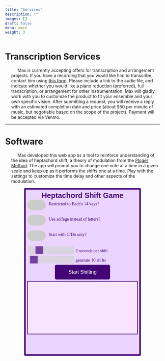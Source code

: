 ```yaml
---
title: "Services"
description: ""
images: []
draft: false
menu: main
weight: 3
---
```


<body class="main-page">
  <script type="application/javascript" src="../shift.js"></script>
  <h1>Transcription Services</h1>
  <p style="text-indent: 20px; margin-left: 20px;">Max is currently accepting offers for transcription and arrangement projects. If you have a recording that you would like him to transcribe, contact him using <a href="/contact">this form</a>. Please include a link to the audio file, and indicate whether you would like a piano reduction (preferred), full transcription, or arrangement for other instrumentation. Max will gladly work with you to customize the product to fit your ensemble and your own specific vision. After submitting a request, you will receive a reply with an estimated completion date and price (about $50 per minute of music, but negotiable based on the scope of the project). Payment will be accepted via Venmo.</p>
  <hr>
  <h1>Software</h1>
  <p style="text-indent: 20px; margin-left: 20px;">Max developed this web app as a tool to reinforce understanding of the idea of heptachord shift, a theory of modulation from the <a href="https://plogermethod.com/" target="_blank">Ploger Method</a>. The app will prompt you to change one note at a time in a given scale and keep up as it performs the shifts one at a time. Play with the settings to customize the time delay and other aspects of the modulation.</p>
  <div id = "GAME" style="background-color:#ebd4ff">
      <div style = "font-family: Helvetica, Arial, Sans-serif; font-size: 24px; font-weight: bold; text-align: center; color:#440477;">Heptachord Shift Game</div>
      <div id = "SL1">
          <label class = "shift_switch_container">
              <input type = "checkbox" id = "RESTRICTED">
              <div class = "shift_switch round"></div>
              <span class = "slabel">Restricted to Bach's 14 keys?</span>
          </label>
      </div>
      <div id = "SL2">
          <label class = "shift_switch_container">
              <input type = "checkbox" id = "SOLFEGE">
              <div class = "shift_switch round"></div>
              <span class = "slabel">Use solfege instead of letters?</span>
          </label>
      </div>
      <div id = "SL3">
          <label class = "shift_switch_container">
              <input type = "checkbox" id = "DOONLY">
              <div class = "shift_switch round"></div>
              <span class = "slabel">Start with C/Do only?</span>
          </label>
      </div>
      <div id = "S1">
          <label class = "slidecontainer">
              <input type="range" min="0" max="10" value="2" class="shift_slider" id="TIME">
              <span id = "OUTTIME">2 seconds per shift</span>
          </label>
      </div>
      <div id = "S2">
          <label class = "slidecontainer">
              <input type="range" min="5" max="100" value="10" class="shift_slider" id="NUM">
              <span id = "OUTNUM">generate 10 shifts</span>
          </label>
      </div>
      <div id = "RUN" style="margin: auto; width: 50%; padding-bottom: 5px;">
          <button class="shift_button" id = "STARTBUTTON">Start Shifting</button>
      </div>
      <div style = "height:170px; border:2px solid #440477; font:14px/26px Georgia, Garamond, Serif; overflow:auto; color:#440477; background-color:#f9e4ff; overflow:auto; color:#440477; background-color:#f9e4ff;" id = "OUTPUT">
      </div>
  </div>
  <style>
      #GAME {
        width:360px;
        height:527px;
        border-style:solid;
        border-width:5px;
        border-radius:3px;
        border-color:#440477;
        padding:5px;
        font-family: Georgia, Garamond, serif;
        -moz-user-select: none; -webkit-user-select: none;-ms-user-select: none; user-select: none;-webkit-user-drag: none; user-drag: none;
        margin: auto;
      }
      h2 {
        font-family: sans-serif;
        color: #440477;
        text-align: center;
      }
      .shift_button {
        width: 100%;
        background-color: #440477;
        border: none;
        outline: none;
        color: white;
        text-align: center;
        font-size: 16px;
        border-radius: 5px;
        padding: 15px 32px;
        -webkit-transition: .2s;
        transition: .2s;
      }
      .shift_button:hover {
        opacity: 0.7;
      }

      .shift_switch_container {
      }

      .shift_switch_container input {
        position: absolute;
        opacity: 0;
        width: 0;
        height: 0;
      }
      .shift_switch {
        position: relative;
        cursor: pointer;
        height: 34px;
        width: 60px;
        top: 0;
        left: 0;
        right: 0;
        bottom: 0;
        background-color: #cccccc;
        -webkit-transition: .4s;
        transition: .4s;
        box-sizing: content-box;
      }
      .shift_switch:before {
        position: absolute;
        content: '';
        height: 26px;
        width: 26px;
        left: 4px;
        bottom: 4px;
        background-color: white;
        -webkit-transition: .4s;
        transition: .4s;
        box-sizing: border-box;
      }
      .slabel {
        display: inline-block;
        position: relative;
        width: 300px;
        margin-left: 70px;
        bottom: 28px;
        color: #440477;
      }

      input:checked + .shift_switch {
        background-color: #b319ff;
      }

      input:checked + .shift_switch:before {
        -webkit-transform: translateX(26px);
        -ms-transform: translateX(26px);
        transform: translateX(26px);
      }

      /* Rounded shift_switchs */
      .shift_switch.round {
        border-radius: 34px;
      }

      .shift_switch.round:before {
        border-radius: 50%;
      }
      .slidecontainer {
        position: relative;
        width: 100px;
        padding-bottom: 5px;
        -webkit-appearance: none;
      }

      /* The shift_slider itself */
      .shift_slider {
        -webkit-appearance: none;  /* Override default CSS styles */
        appearance: none;
        width: 150px; /* Full-width */
        height: 25px; /* Specified height */
        background: #d3d3d3; /* Grey background */
        outline: none; /* Remove outline */
        opacity: 0.7; /* Set transparency (for mouse-over effects on hover) */
        -webkit-transition: .2s; /* 0.2 seconds transition on hover */
        transition: opacity .2s;
      }

      /* Mouse-over effects */
      .shift_slider:hover {
        opacity: 1; /* Fully shown on mouse-over */
      }

      /* The shift_slider handle (use -webkit- (Chrome, Opera, Safari, Edge) and -moz- (Firefox) to override default look) */
      .shift_slider::-webkit-slider-thumb {
        -webkit-appearance: none; /* Override default look */
        appearance: none;
        width: 25px; /* Set a specific shift_slider handle width */
        height: 25px; /* shift_slider handle height */
        background: #440477; 
        cursor: pointer; /* Cursor on hover */
      }

      .shift_slider::-moz-range-thumb {
        width: 25px; /* Set a specific shift_slider handle width */
        height: 25px; /* shift_slider handle height */
        background: #440477;
        cursor: pointer; /* Cursor on hover */
        outline: none;
      }
      .slidecontainer span {
        position: relative;
        width: 200px;
        bottom: 6px;
        color: #440477;
      }
  </style>
</body>